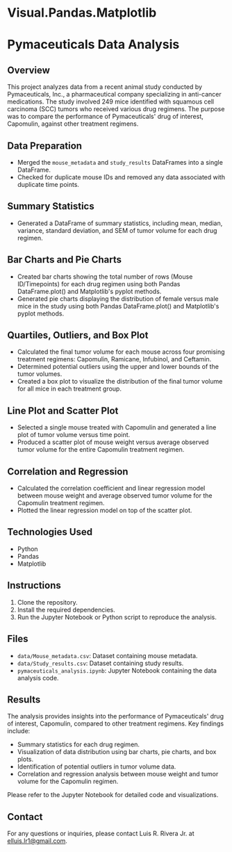 # Visual.Pandas.Matplotlib

# Pymaceuticals Data Analysis

## Overview
This project analyzes data from a recent animal study conducted by Pymaceuticals, Inc., a pharmaceutical company specializing in anti-cancer medications. The study involved 249 mice identified with squamous cell carcinoma (SCC) tumors who received various drug regimens. The purpose was to compare the performance of Pymaceuticals' drug of interest, Capomulin, against other treatment regimens.

## Data Preparation
- Merged the `mouse_metadata` and `study_results` DataFrames into a single DataFrame.
- Checked for duplicate mouse IDs and removed any data associated with duplicate time points.

## Summary Statistics
- Generated a DataFrame of summary statistics, including mean, median, variance, standard deviation, and SEM of tumor volume for each drug regimen.

## Bar Charts and Pie Charts
- Created bar charts showing the total number of rows (Mouse ID/Timepoints) for each drug regimen using both Pandas DataFrame.plot() and Matplotlib's pyplot methods.
- Generated pie charts displaying the distribution of female versus male mice in the study using both Pandas DataFrame.plot() and Matplotlib's pyplot methods.

## Quartiles, Outliers, and Box Plot
- Calculated the final tumor volume for each mouse across four promising treatment regimens: Capomulin, Ramicane, Infubinol, and Ceftamin.
- Determined potential outliers using the upper and lower bounds of the tumor volumes.
- Created a box plot to visualize the distribution of the final tumor volume for all mice in each treatment group.

## Line Plot and Scatter Plot
- Selected a single mouse treated with Capomulin and generated a line plot of tumor volume versus time point.
- Produced a scatter plot of mouse weight versus average observed tumor volume for the entire Capomulin treatment regimen.

## Correlation and Regression
- Calculated the correlation coefficient and linear regression model between mouse weight and average observed tumor volume for the Capomulin treatment regimen.
- Plotted the linear regression model on top of the scatter plot.

## Technologies Used
- Python
- Pandas
- Matplotlib

## Instructions
1. Clone the repository.
2. Install the required dependencies.
3. Run the Jupyter Notebook or Python script to reproduce the analysis.

## Files
- `data/Mouse_metadata.csv`: Dataset containing mouse metadata.
- `data/Study_results.csv`: Dataset containing study results.
- `pymaceuticals_analysis.ipynb`: Jupyter Notebook containing the data analysis code.

## Results
The analysis provides insights into the performance of Pymaceuticals' drug of interest, Capomulin, compared to other treatment regimens. Key findings include:
- Summary statistics for each drug regimen.
- Visualization of data distribution using bar charts, pie charts, and box plots.
- Identification of potential outliers in tumor volume data.
- Correlation and regression analysis between mouse weight and tumor volume for the Capomulin regimen.

Please refer to the Jupyter Notebook for detailed code and visualizations.

## Contact
For any questions or inquiries, please contact Luis R. Rivera Jr. at elluis.lr1@gmail.com.

